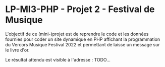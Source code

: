 # LP-MI3-PHP - Projet 2 - Festival de Musique

L'objectif de ce (mini-)projet est de reprendre le code et les données fournies pour coder un site dynamique en PHP affichant la programmation du Vercors Musique Festival 2022 et permettant de laisse un message sur le livre d'or.

Le résultat attendu est visible à l'adresse : TODO...
